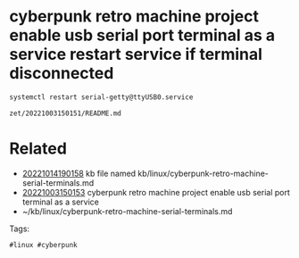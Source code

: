 # cyberpunk retro machine project enable usb serial port terminal as a service restart service if terminal disconnected
```bash
systemctl restart serial-getty@ttyUSB0.service
```

` zet/20221003150151/README.md `

# Related

- [20221014190158](/zet/20221014190158/README.md) kb file named kb/linux/cyberpunk-retro-machine-serial-terminals.md
- [20221003150153](/zet/20221003150153/README.md) cyberpunk retro machine project enable usb serial port terminal as a service
- ~/kb/linux/cyberpunk-retro-machine-serial-terminals.md

Tags:

    #linux #cyberpunk 
